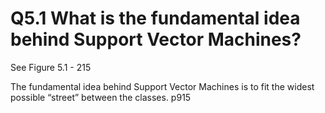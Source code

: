 # Q5.1 What is the fundamental idea behind Support Vector Machines? 

See Figure 5.1 - 215

The fundamental idea behind Support Vector Machines is to fit the widest possible “street” between the classes.
p915